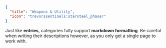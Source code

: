 ```json
{
  "title": "Weapons & Utility",
  "icon": "trevorssentinels:starsteel_phaser"
}
```
Just like __entries__, categories fully support **markdown formatting**.
Be careful when writing their descriptions however, as you only get a
single page to work with.
